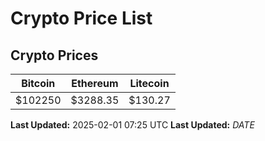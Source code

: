 # Crypto Price List

## Crypto Prices
| Bitcoin | Ethereum | Litecoin |
| ------- | -------- | -------- |
| $102250 | $3288.35 | $130.27 |
**Last Updated:** 2025-02-01 07:25 UTC
**Last Updated:** $DATE$
